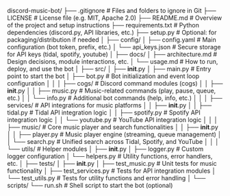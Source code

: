 discord-music-bot/
├── .gitignore # Files and folders to ignore in Git
├── LICENSE # License file (e.g. MIT, Apache 2.0)
├── README.md # Overview of the project and setup instructions
├── requirements.txt # Python dependencies (discord.py, API libraries, etc.)
├── setup.py # Optional: for packaging/distribution if needed
│
├── config/
│ ├── config.yaml # Main configuration (bot token, prefix, etc.)
│ └── api_keys.json # Secure storage for API keys (tidal, spotify, youtube)
│
├── docs/
│ ├── architecture.md # Design decisions, module interactions, etc.
│ └── usage.md # How to run, deploy, and use the bot
│
├── src/
│ ├── **init**.py
│ ├── main.py # Entry point to start the bot
│ ├── bot.py # Bot initialization and event loop configuration
│ │
│ ├── cogs/ # Discord command modules (cogs)
│ │ ├── **init**.py
│ │ ├── music.py # Music-related commands (play, pause, queue, etc.)
│ │ └── info.py # Additional bot commands (help, info, etc.)
│ │
│ ├── services/ # API integrations for music platforms
│ │ ├── **init**.py
│ │ ├── tidal.py # Tidal API integration logic
│ │ ├── spotify.py # Spotify API integration logic
│ │ └── youtube.py # YouTube API integration logic
│ │
│ ├── music/ # Core music player and search functionalities
│ │ ├── **init**.py
│ │ ├── player.py # Music player engine (streaming, queue management)
│ │ └── search.py # Unified search across Tidal, Spotify, and YouTube
│ │
│ └── utils/ # Helper modules
│ ├── **init**.py
│ ├── logger.py # Custom logger configuration
│ └── helpers.py # Utility functions, error handlers, etc.
│
├── tests/
│ ├── **init**.py
│ ├── test_music.py # Unit tests for music functionality
│ ├── test_services.py # Tests for API integration modules
│ └── test_utils.py # Tests for utility functions and error handling
│
└── scripts/
└── run.sh # Shell script to start the bot (optional)
